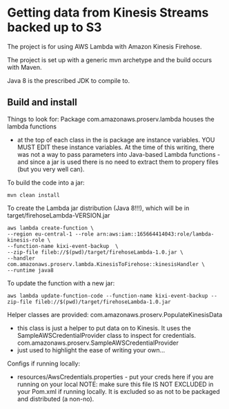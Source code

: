 # Getting data from Kinesis Streams backed up to S3
The project is for using AWS Lambda with Amazon Kinesis Firehose.

The project is set up with a generic mvn archetype and the build occurs with Maven.

Java 8 is the prescribed JDK to compile to.

## Build and install

Things to look for:
Package com.amazonaws.proserv.lambda houses the lambda functions
- at the top of each class in the is package are instance variables.  YOU MUST EDIT these instance variables.  At the time of this writing, there was not a way to pass parameters into Java-based
  Lambda functions - and since a jar is used there is no need to extract them to propery files (but you very well can).

To build the code into a jar:
```
mvn clean install
```
To create the Lambda jar distribution (Java 8!!!), which will be in target/firehoseLambda-VERSION.jar

```
aws lambda create-function \
--region eu-central-1 --role arn:aws:iam::165664414043:role/lambda-kinesis-role \
--function-name kixi-event-backup  \
--zip-file fileb://$(pwd)/target/firehoseLambda-1.0.jar \
--handler com.amazonaws.proserv.lambda.KinesisToFirehose::kinesisHandler \
--runtime java8
```

To update the function with a new jar:
```
aws lambda update-function-code --function-name kixi-event-backup --zip-file fileb://$(pwd)/target/firehoseLambda-1.0.jar
```

Helper classes are provided:
com.amazonaws.proserv.PopulateKinesisData
  - this class is just a helper to put data on to Kinesis.  It uses the SampleAWSCredentialProvider class to inspect for credentials.
com.amazonaws.proserv.SampleAWSCredentialProvider
  - just used to highlight the ease of writing your own...


Configs if running locally:
 - resources/AwsCredentials.properties - put your creds here if you are running on your local  NOTE: make sure this file IS NOT EXCLUDED in your Pom.xml if running locally.  It is excluded so as not to be packaged and distributed (a non-no).
